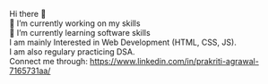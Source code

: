 Hi there 👋
<br>
🔭 I’m currently working on my skills 
<br>
🌱 I’m currently learning software skills
<br>
I am mainly Interested in Web Development (HTML, CSS, JS).
<br>
I am also regulary practicing DSA.
<br>
Connect me through: https://www.linkedin.com/in/prakriti-agrawal-7165731aa/

<!--
**prakriti9/prakriti9** is a ✨ _special_ ✨ repository because its `README.md` (this file) appears on your GitHub profile.

Here are some ideas to get you started:

- 🔭 I’m currently working on my skills
- 🌱 I’m currently learning software skills
- 👯 I’m looking to collaborate on different projects

-->
